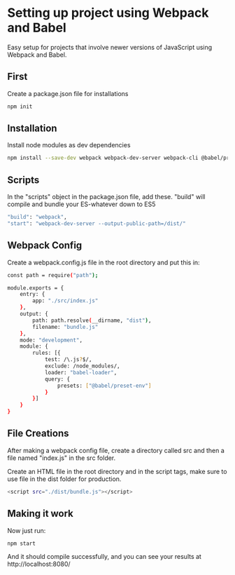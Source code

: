 # Setting up project using Webpack and Babel

Easy setup for projects that involve newer versions of JavaScript using Webpack and Babel.

## First

Create a package.json file for installations

```bash
npm init
```

## Installation

Install node modules as dev dependencies

```bash
npm install --save-dev webpack webpack-dev-server webpack-cli @babel/preset-env @babel/core babel-loader
```

## Scripts

In the "scripts" object in the package.json file, add these.
"build" will compile and bundle your ES-whatever down to ES5
```bash
"build": "webpack",
"start": "webpack-dev-server --output-public-path=/dist/"
```

## Webpack Config

Create a webpack.config.js file in the root directory and put this in:

```bash
const path = require("path");

module.exports = {
    entry: {
        app: "./src/index.js"
    },
    output: {
        path: path.resolve(__dirname, "dist"),
        filename: "bundle.js"
    },
    mode: "development",
    module: {
        rules: [{
            test: /\.js?$/,
            exclude: /node_modules/,
            loader: "babel-loader",
            query: {
                presets: ["@babel/preset-env"]
            }
        }]
    }
}
```

## File Creations

After making a webpack config file, create a directory called src and then a file named "index.js" in the src folder.

Create an HTML file in the root directory and in the script tags, make sure to use file in the dist folder for production.

```bash
<script src="./dist/bundle.js"></script>
```

## Making it work

Now just run: 
```bash
npm start
```
And it should compile successfully, and you can see your results at http://localhost:8080/ 